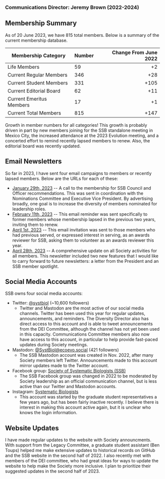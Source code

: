 ### Communications Director: Jeremy Brown (2022-2024)

## Membership Summary

As of 20 June 2023, we have 815 total members.  Below is a summary of the current membership database.

**Membership Category**|**Number**|**Change From June 2022**
-----|-----|-----:
Life Members|59|+2
Current Regular Members|346|+28
Current Student Members|331|+105
Current Editorial Board|62|+11
Current Emeritus Members|17|+1
Current Total Members|815|+147

Growth in member numbers for all categories! This growth is probably driven in part by new members joining for the SSB standalone meeting in Mexico City, the increased attendance at the 2023 Evolution meeting, and a concerted effort to remind recently lapsed members to renew. Also, the editorial board was recently updated.

## Email Newsletters

So far in 2023, I have sent four email campaigns to members or recently lapsed members. Below are the URLs for each of these:

- [January 29th, 2023](https://mailchi.mp/446e4c252085/nomination-recommendations) -- A call to the membership for SSB Council and Officer recommendations. This was sent in coordination with the Nominations Committee and Executive Vice President. By advertising broadly, one goal is to increase the diversity of members nominated for leadership roles.
- [February 11th, 2023](https://mailchi.mp/f8179a764526/membership-renewal) -- This email reminder was sent specifically to former members whose membership lapsed in the previous two years, inviting them to renew.
- [April 1st, 2023](https://mailchi.mp/0b38ce27e7de/call-for-award-reviewers) -- This email invitation was sent to those members who had previous served, or expressed interest in serving, as an awards reviewer for SSB, asking them to volunteer as an awards reviewer this year.
- [April 28th, 2023](https://mailchi.mp/d6ed41c900a9/evolution-2023-other-updates) -- A comprehensive update on all Society activities for all members. This newsletter included two new features that I would like to carry forward to future newsletters: a letter from the President and an SSB member spotlight.

## Social Media Accounts

SSB owns four social media accounts:

- Twitter: [@systbiol](https://twitter.com/systbiol) (~10,600 followers)
	- Twitter and Mastodon are the most active of our social media channels. Twitter has been used this year for regular updates, announcements, and reminders. The Diversity Director also has direct access to this account and is able to tweet announcements from the DEI Committee, although the channel has not yet been used in this capacity. Communications Committee members also now have access to this account, in particular to help provide fast-paced updates during Society meetings.
- Mastodon: [@SystBiol@ecoevo.social](https://ecoevo.social/@SystBiol) (421 followers)
	- The SSB Mastodon account was created in Nov. 2022, after many Society members left Twitter. Announcements made to this account mirror updates made to the Twitter account.
- Facebook group: [Society of Systematic Biologists (SSB)](https://www.facebook.com/groups/SocietySystematicBiologists/)
	- The SSB Facebook group was changed in 2022 to be moderated by Society leadership as an official communication channel, but is less active than our Twitter and Mastodon accounts.
- Instagram: [Systematic Biologists](https://www.instagram.com/systematicbiologists/)
	- This account was started by the graduate student representatives a few years ago, but has been fairly inactive recently. I believe there is interest in making this account active again, but it is unclear who knows the login information.

## Website Updates

I have made regular updates to the website with Society announcments. With support from the Legacy Committee, a graduate student assistant (Ben Toups) helped me make extensive updates to historical records on GitHub and the SSB website in the second half of 2022. I also recently met with members of the DEI committee, who had great ideas for ways to update the website to help make the Society more inclusive. I plan to prioritize their suggested updates in the second half of 2023.
